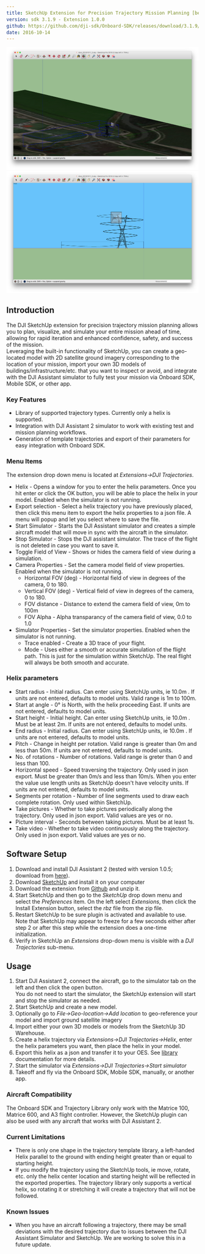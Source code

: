 ```yaml
---
title: SketchUp Extension for Precision Trajectory Mission Planning [beta]
version: sdk 3.1.9 - Extension 1.0.0
github: https://github.com/dji-sdk/Onboard-SDK/releases/download/3.1.9/dji_trajectory_v1.0.0.zip
date: 2016-10-14
---
```


![Overview](../../../images/modules/missionplan/sketchup/overview.png)
![Tower](../../../images/modules/missionplan/sketchup/tower.png)

## Introduction

The DJI SketchUp extension for precision trajectory mission planning allows you to plan, visualize, and simulate your
entire mission ahead of time, allowing for rapid iteration and enhanced confidence, safety, and success of the mission.  
Leveraging the built-in functionality of SketchUp, you can create a geo-located model with 2D satellite ground imagery 
corresponding to the location of your mission, import your own 3D models of buildings/infrastructure/etc. that you want 
to inspect or avoid, and integrate with the DJI Assistant simulator to fully test your mission via Onboard SDK, Mobile SDK,
or other app.

### Key Features

* Library of supported trajectory types.  Currently only a helix is supported.
* Integration with DJI Assistant 2 simulator to work with existing test and mission planning workflows.
* Generation of template trajectories and export of their parameters for easy integration with Onboard SDK.

### Menu Items
The extension drop down menu is located at *Extensions->DJI Trajectories*.

* Helix - Opens a window for you to enter the helix parameters.  Once you hit enter or click the OK button, you will be 
able to place the helix in your model.  Enabled when the simulator is not running.
* Export selection - Select a helix trajectory you have previously placed, then click this menu item to export the helix 
properties to a json file.  A menu will popup and let you select where to save the file. 
* Start Simulator - Starts the DJI Assistant simulator and creates a simple aircraft model that will move in sync with 
the aircraft in the simulator.
* Stop Simulator - Stops the DJI assistant simulator.  The trace of the flight is not deleted in case you want to save it.
* Toggle Field of View - Shows or hides the camera field of view during a simulation.
* Camera Properties - Set the camera model field of view properties.  Enabled when the simulator is not running.
    * Horizontal FOV (deg) - Horizontal field of view in degrees of the camera, 0 to 180. 
    * Vertical FOV (deg) - Vertical field of view in degrees of the camera, 0 to 180.
    * FOV distance - Distance to extend the camera field of view, 0m to 100m
    * FOV Alpha - Alpha transparancy of the camera field of view, 0.0 to 1.0
* Simulator Properties - Set the simulator properties.  Enabled when the simulator is not running.
    * Trace enabled - Create a 3D trace of your flight. 
    * Mode - Uses either a smooth or accurate simulation of the flight path.  This is just for the simulation within 
     SketchUp.  The real flight will always be both smooth and accurate.

### Helix parameters

* Start radius - Initial radius.  Can enter using SketchUp units, ie 10.0m .  If units are not entered, defaults to 
model units.  Valid range is 1m to 100m.
* Start at angle - 0&deg; is North, with the helix proceeding East.  If units are not entered, defaults to model units.
* Start height - Initial height.  Can enter using SketchUp units, ie 10.0m .  Must be at least 2m.  If units are not entered, defaults to model units.
* End radius - Initial radius.  Can enter using SketchUp units, ie 10.0m . If units are not entered, defaults to model units.
* Pitch - Change in height per rotation.  Valid range is greater than 0m and less than 50m.  If units are not entered, defaults to model units.  
* No. of rotations - Number of rotations.  Valid range is greter than 0 and less than 100.
* Horizontal speed - Speed traversing the trajectory.  Only used in json export.  Must be greater than 0m/s and less than 10m/s.
When you enter the value use length units as SketchUp doesn't have velocity units.  If units are not entered, defaults to model units.
* Segments per rotation - Number of line segments used to draw each complete rotation.  Only used within SketchUp.
* Take pictures - Whether to take pictures periodically along the trajectory.  Only used in json export.  Valid values are yes or no. 
* Picture interval - Seconds between taking pictures.  Must be at least 1s. 
* Take video - Whether to take video continuously along the trajectory.  Only used in json export.  Valid values are yes or no.

## Software Setup

1. Download and install DJI Assistant 2 (tested with version 1.0.5; download from [here](http://www.dji.com/matrice100/info#downloads)).
2. Download [SketchUp](http://www.sketchup.com/) and install it on your computer
3. Download the extension from [Github](https://github.com/dji-sdk/Onboard-SDK/releases/download/3.1.9/dji_trajectory_v1.0.0.zip) and unzip it.
4. Start SketchUp and then go to the *SketchUp* drop down menu and select the *Preferences* item.  On the left select 
*Extensions*, then click the Install Extension button, select the *rbz* file from the zip file.  
5. Restart SketchUp to be sure plugin is activated and available to use.  Note that SketchUp may appear to freeze 
for a few seconds either after step 2 or after this step while the extension does a one-time initialization.
6. Verify in SketchUp an *Extensions* drop-down menu is visible with a *DJI Trajectories* sub-menu.
 
## Usage

1. Start DJI Assistant 2, connect the aircraft, go to the simulator tab on the left and then click the open button.  
You do not need to start the simulator, the SketchUp extension will start and stop the simulator as needed.
2. Start SketchUp and create a new model.
3. Optionally go to *File->Geo-location->Add location* to geo-reference your model and import ground satellite imagery
4. Import either your own 3D models or models from the SketchUp 3D Warehouse.
5. Create a helix trajectory via *Extensions->DJI Trajectories->Helix*, enter the helix parameters you want, then place
the helix in your model.
6. Export this helix as a json and transfer it to your OES. See [library](README.html#workflow) documentation for more details.
7. Start the simulator via *Extensions->DJI Trajectories->Start simulator*
8. Takeoff and fly via the Onboard SDK, Mobile SDK, manually, or another app. 

### Aircraft Compatibility

The Onboard SDK and Trajectory Library only work with the Matrice 100, Matrice 600, and A3 flight controller.  However,
the SketchUp plugin can also be used with any aircraft that works with DJI Assistant 2.

### Current Limitations

* There is only one shape in the trajectory template library, a left-handed Helix parallel to the ground with ending height
greater than or equal to starting height.
* If you modify the trajectory using the SketchUp tools, ie move, rotate, etc. only the helix center location and 
starting height will be reflected in the exported properties.  The trajectory library only supports a vertical helix, 
so rotating it or stretching it will create a trajectory that will not be followed. 

### Known Issues

* When you have an aircraft following a trajectory, there may be small deviations with the desired trajectory due to issues 
between the DJI Assistant Simulator and SketchUp.  We are working to solve this in a future update.  
